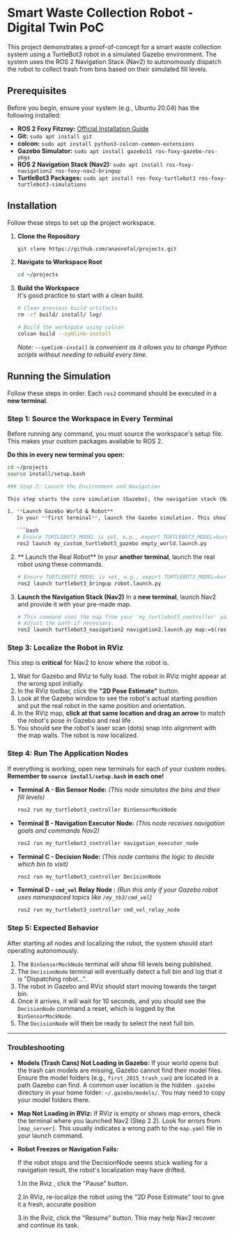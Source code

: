 # Smart Waste Collection Robot - Digital Twin PoC

This project demonstrates a proof-of-concept for a smart waste collection system using a TurtleBot3 robot in a simulated Gazebo environment. The system uses the ROS 2 Navigation Stack (Nav2) to autonomously dispatch the robot to collect trash from bins based on their simulated fill levels.

## Prerequisites

Before you begin, ensure your system (e.g., Ubuntu 20.04) has the following installed:
* **ROS 2 Foxy Fitzroy:** [Official Installation Guide](https://docs.ros.org/en/foxy/Installation/Ubuntu-Install-Debians.html)
* **Git:** `sudo apt install git`
* **colcon:** `sudo apt install python3-colcon-common-extensions`
* **Gazebo Simulator:** `sudo apt install gazebo11 ros-foxy-gazebo-ros-pkgs`
* **ROS 2 Navigation Stack (Nav2):** `sudo apt install ros-foxy-navigation2 ros-foxy-nav2-bringup`
* **TurtleBot3 Packages:** `sudo apt install ros-foxy-turtlebot3 ros-foxy-turtlebot3-simulations`

## Installation

Follow these steps to set up the project workspace.

1.  **Clone the Repository** 

    ```bash
    git clone https://github.com/anasnofal/projects.git
    ```

2.  **Navigate to Workspace Root**

    ```bash
    cd ~/projects
    ```

  

3.  **Build the Workspace**  
    It's good practice to start with a clean build.

    ```bash
    # Clean previous build artifacts
    rm -rf build/ install/ log/

    # Build the workspace using colcon
    colcon build --symlink-install
    ```
    *Note: `--symlink-install` is convenient as it allows you to change Python scripts without needing to rebuild every time.*

## Running the Simulation

Follow these steps in order. Each `ros2` command should be executed in a **new terminal**.

### Step 1: Source the Workspace in Every Terminal

Before running any command, you must source the workspace's setup file. This makes your custom packages available to ROS 2.

**Do this in every new terminal you open:**

```bash
cd ~/projects
source install/setup.bash

### Step 2: Launch the Environment and Navigation

This step starts the core simulation (Gazebo), the navigation stack (Nav2), and the visualization tool (RViz).

1. **Launch Gazebo World & Robot**
   In your **first terminal**, launch the Gazebo simulation. This should open the simulator window with your world and the TurtleBot3 model.

   ```bash
   # Ensure TURTLEBOT3_MODEL is set, e.g., export TURTLEBOT3_MODEL=burger
   ros2 launch my_custom_turtlebot3_gazebo empty_world.launch.py
   ```
2. ** Launch the Real Robot**
   In your **another terminal**, launch the real robot using these commands.
   ```bash
   # Ensure TURTLEBOT3_MODEL is set, e.g., export TURTLEBOT3_MODEL=burger
   ros2 launch turtlebot3_bringup robot.launch.py
   ```
    
3. **Launch the Navigation Stack (Nav2)**
   In a **new terminal**, launch Nav2 and provide it with your pre-made map.

   ```bash
   # This command uses the map from your 'my_turtlebot3_controller' package.
   # Adjust the path if necessary.
   ros2 launch turtlebot3_navigation2 navigation2.launch.py map:=$(ros2 pkg prefix my_turtlebot3_controller)/share/my_turtlebot3_controller/maps/big_map.yaml
   ```


### Step 3: Localize the Robot in RViz

This step is **critical** for Nav2 to know where the robot is.

1. Wait for Gazebo and RViz to fully load. The robot in RViz might appear at the wrong spot initially.
2. In the RViz toolbar, click the **"2D Pose Estimate"** button.
3. Look at the Gazebo window to see the robot's actual starting position and put the real robot in the same position and orientation.
4. In the RViz map, **click at that same location and drag an arrow** to match the robot's pose in Gazebo and real life .
5. You should see the robot's laser scan (dots) snap into alignment with the map walls. The robot is now localized.

### Step 4: Run The Application Nodes

If everything is working, open new terminals for each of your custom nodes. **Remember to `source install/setup.bash` in each one!**

* **Terminal A - Bin Sensor Node:**
  *(This node simulates the bins and their fill levels)*

  ```bash
  ros2 run my_turtlebot3_controller BinSensorMockNode
  ```

* **Terminal B - Navigation Executor Node:**
  *(This node receives navigation goals and commands Nav2)*

  ```bash
  ros2 run my_turtlebot3_controller navigation_executor_node
  ```

* **Terminal C - Decision Node:**
  *(This node contains the logic to decide which bin to visit)*

  ```bash
  ros2 run my_turtlebot3_controller DecisionNode
  ```

* **Terminal D - `cmd_vel` Relay Node :**
  *(Run this only if your Gazebo robot uses namespaced topics like `/my_tb3/cmd_vel`)*

  ```bash
  ros2 run my_turtlebot3_controller cmd_vel_relay_node
  ```

### Step 5: Expected Behavior

After starting all nodes and localizing the robot, the system should start operating autonomously.

1. The `BinSensorMockNode` terminal will show fill levels being published.
2. The `DecisionNode` terminal will eventually detect a full bin and log that it is "Dispatching robot...".
3. The robot in Gazebo and RViz should start moving towards the target bin.
4. Once it arrives, it will wait for 10 seconds, and you should see the `DecisionNode` command a reset, which is logged by the `BinSensorMockNode`.
5. The `DecisionNode` will then be ready to select the next full bin.

---

### Troubleshooting

* **Models (Trash Cans) Not Loading in Gazebo:**
  If your world opens but the trash can models are missing, Gazebo cannot find their model files. Ensure the model folders (e.g., `first_2015_trash_can`) are located in a path Gazebo can find. A common user location is the hidden `.gazebo` directory in your home folder: `~/.gazebo/models/`. You may need to copy your model folders there.

* **Map Not Loading in RViz:**
  If RViz is empty or shows map errors, check the terminal where you launched Nav2 (Step 2.2). Look for errors from `[map_server]`. This usually indicates a wrong path to the `map.yaml` file in your launch command.

* **Robot Freezes or Navigation Fails:**

    If the robot stops and the DecisionNode seems stuck waiting for a navigation result, the robot's localization may have drifted.

    1.In the Rviz , click the "Pause" button.
  
    2.In RViz, re-localize the robot using the "2D Pose Estimate" tool to give it a fresh, accurate position
  
    3.In the Rviz, click the "Resume" button. This may help Nav2 recover and continue its task.


